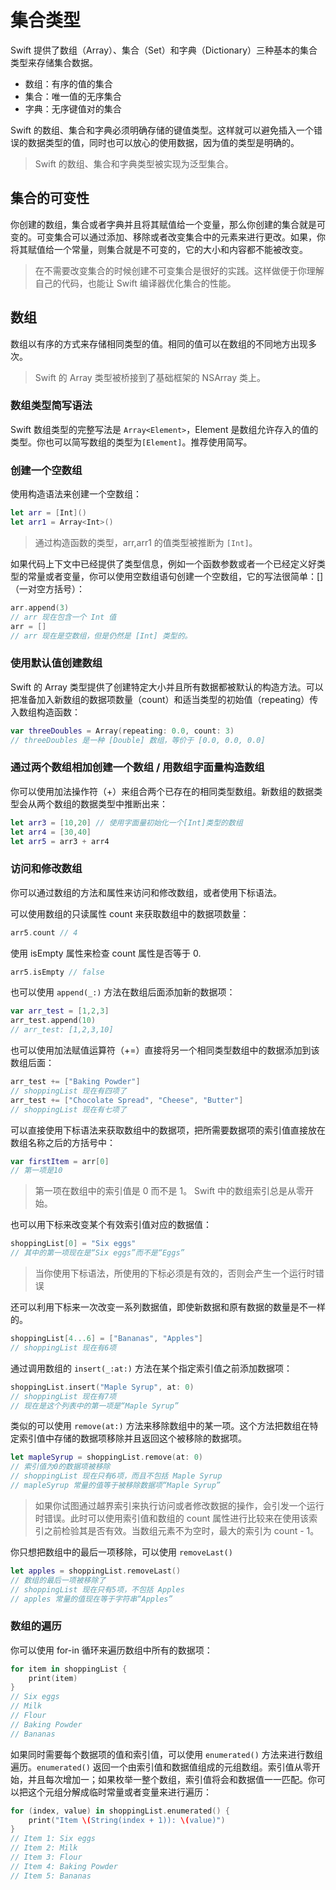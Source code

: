 # 集合类型

Swift 提供了数组（Array）、集合（Set）和字典（Dictionary）三种基本的集合类型来存储集合数据。

- 数组：有序的值的集合
- 集合：唯一值的无序集合
- 字典：无序键值对的集合

Swift 的数组、集合和字典必须明确存储的键值类型。这样就可以避免插入一个错误的数据类型的值，同时也可以放心的使用数据，因为值的类型是明确的。

> Swift 的数组、集合和字典类型被实现为泛型集合。

## 集合的可变性

你创建的数组，集合或者字典并且将其赋值给一个变量，那么你创建的集合就是可变的。可变集合可以通过添加、移除或者改变集合中的元素来进行更改。如果，你将其赋值给一个常量，则集合就是不可变的，它的大小和内容都不能被改变。

> 在不需要改变集合的时候创建不可变集合是很好的实践。这样做便于你理解自己的代码，也能让 Swift 编译器优化集合的性能。

## 数组

数组以有序的方式来存储相同类型的值。相同的值可以在数组的不同地方出现多次。

> Swift 的 Array 类型被桥接到了基础框架的 NSArray 类上。

### 数组类型简写语法

Swift 数组类型的完整写法是 `Array<Element>`，Element 是数组允许存入的值的类型。你也可以简写数组的类型为`[Element]`。推荐使用简写。

### 创建一个空数组

使用构造语法来创建一个空数组：

```swift
let arr = [Int]()
let arr1 = Array<Int>()
```

> 通过构造函数的类型，arr,arr1 的值类型被推断为 `[Int]`。

如果代码上下文中已经提供了类型信息，例如一个函数参数或者一个已经定义好类型的常量或者变量，你可以使用空数组语句创建一个空数组，它的写法很简单：[]（一对空方括号）：

```swift
arr.append(3)
// arr 现在包含一个 Int 值
arr = []
// arr 现在是空数组，但是仍然是 [Int] 类型的。
```

### 使用默认值创建数组

Swift 的 Array 类型提供了创建特定大小并且所有数据都被默认的构造方法。可以把准备加入新数组的数据项数量（count）和适当类型的初始值（repeating）传入数组构造函数：

```swift
var threeDoubles = Array(repeating: 0.0, count: 3)
// threeDoubles 是一种 [Double] 数组，等价于 [0.0, 0.0, 0.0]
```

### 通过两个数组相加创建一个数组 / 用数组字面量构造数组

你可以使用加法操作符（+）来组合两个已存在的相同类型数组。新数组的数据类型会从两个数组的数据类型中推断出来：

```swift
let arr3 = [10,20] // 使用字面量初始化一个[Int]类型的数组
let arr4 = [30,40]
let arr5 = arr3 + arr4
```

### 访问和修改数组

你可以通过数组的方法和属性来访问和修改数组，或者使用下标语法。

可以使用数组的只读属性 count 来获取数组中的数据项数量：

```swift
arr5.count // 4
```

使用 isEmpty 属性来检查 count 属性是否等于 0.

```swift
arr5.isEmpty // false
```

也可以使用 `append(_:)` 方法在数组后面添加新的数据项：

```swift
var arr_test = [1,2,3]
arr_test.append(10)
// arr_test: [1,2,3,10]
```

也可以使用加法赋值运算符（+=）直接将另一个相同类型数组中的数据添加到该数组后面：

```swift
arr_test += ["Baking Powder"]
// shoppingList 现在有四项了
arr_test += ["Chocolate Spread", "Cheese", "Butter"]
// shoppingList 现在有七项了
```

可以直接使用下标语法来获取数组中的数据项，把所需要数据项的索引值直接放在数组名称之后的方括号中：

```swift
var firstItem = arr[0]
// 第一项是10
```

> 第一项在数组中的索引值是 0 而不是 1。 Swift 中的数组索引总是从零开始。

也可以用下标来改变某个有效索引值对应的数据值：

```swift
shoppingList[0] = "Six eggs"
// 其中的第一项现在是“Six eggs”而不是“Eggs”
```

> 当你使用下标语法，所使用的下标必须是有效的，否则会产生一个运行时错误

还可以利用下标来一次改变一系列数据值，即使新数据和原有数据的数量是不一样的。

```swift
shoppingList[4...6] = ["Bananas", "Apples"]
// shoppingList 现在有6项
```

通过调用数组的 `insert(_:at:)` 方法在某个指定索引值之前添加数据项：

```swift
shoppingList.insert("Maple Syrup", at: 0)
// shoppingList 现在有7项
// 现在是这个列表中的第一项是“Maple Syrup”
```

类似的可以使用 `remove(at:)` 方法来移除数组中的某一项。这个方法把数组在特定索引值中存储的数据项移除并且返回这个被移除的数据项。

```swift
let mapleSyrup = shoppingList.remove(at: 0)
// 索引值为0的数据项被移除
// shoppingList 现在只有6项，而且不包括 Maple Syrup
// mapleSyrup 常量的值等于被移除数据项“Maple Syrup”
```

> 如果你试图通过越界索引来执行访问或者修改数据的操作，会引发一个运行时错误。此时可以使用索引值和数组的 count 属性进行比较来在使用该索引之前检验其是否有效。当数组元素不为空时，最大的索引为 count - 1。

你只想把数组中的最后一项移除，可以使用 `removeLast()`

```swift
let apples = shoppingList.removeLast()
// 数组的最后一项被移除了
// shoppingList 现在只有5项，不包括 Apples
// apples 常量的值现在等于字符串“Apples”
```

### 数组的遍历

你可以使用 for-in 循环来遍历数组中所有的数据项：

```swift
for item in shoppingList {
    print(item)
}
// Six eggs
// Milk
// Flour
// Baking Powder
// Bananas
```

如果同时需要每个数据项的值和索引值，可以使用 `enumerated()` 方法来进行数组遍历。`enumerated()` 返回一个由索引值和数据值组成的元组数组。索引值从零开始，并且每次增加一；如果枚举一整个数组，索引值将会和数据值一一匹配。你可以把这个元组分解成临时常量或者变量来进行遍历：

```swift
for (index, value) in shoppingList.enumerated() {
    print("Item \(String(index + 1)): \(value)")
}
// Item 1: Six eggs
// Item 2: Milk
// Item 3: Flour
// Item 4: Baking Powder
// Item 5: Bananas
```
